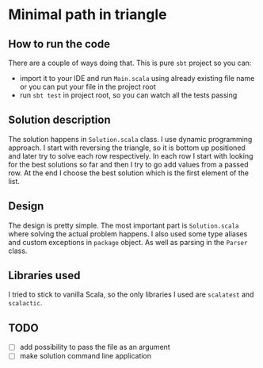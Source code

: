 # Minimal path in triangle

## How to run the code
There are a couple of ways doing that. This is pure `sbt` project so you can:
- import it to your IDE and run `Main.scala` using already existing file name or you can put your file in the project root
- run `sbt test` in project root, so you can watch all the tests passing

## Solution description
The solution happens in `Solution.scala` class. I use dynamic programming approach. I start with reversing the triangle, so it is bottom up positioned and later try to solve each row respectively.
In each row I start with looking for the best solutions so far and then I try to go add values from a passed row. At the end I choose the best solution which is the first element of the list.

## Design
The design is pretty simple. The most important part is `Solution.scala` where solving the actual problem happens.
I also used some type aliases and custom exceptions in `package` object. As well as parsing in the `Parser` class.

## Libraries used
I tried to stick to vanilla Scala, so the only libraries I used are `scalatest` and `scalactic`.

## TODO
- [ ] add possibility to pass the file as an argument
- [ ] make solution command line application
